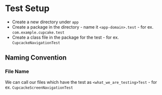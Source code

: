 # Test Setup

- Create a new directory under `app`
- Create a package in the directory - name it `<app-domain>.test` - for ex. `com.example.cupcake.test`
- Create a class file in the package for the test - for ex. `CupcackeNavigationTest`

## Naming Convention

### File Name

We can call our files which have the test as `<what_we_are_testing>Test` - for ex. `CupcackeScreenNavigationTest`

